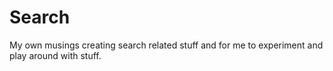 # Search
My own musings creating search related stuff and for me to experiment and play around with stuff.